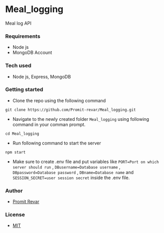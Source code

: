 # Meal_logging
Meal log API
### Requirements
- Node js
- MongoDB Account

### Tech used
- Node js, Express, MongoDB
### Getting started
- Clone the repo using the following command
```
git clone https://github.com/Promit-revar/Meal_logging.git
```
- Navigate to the newly created folder `Meal_logging` using following command in your comman prompt.
```
cd Meal_logging
```
- Run following command to start the server
```
npm start
```
- Make sure to create .env file and put variables like `PORT=Port on which server should run` , `DBusername=Database username` , `DBpassword=Database password` , `DBname=Database name`  and `SESSION_SECRET=user session secret` inside the .env file.
### Author
- [Promit Revar](https://promit-revar.github.io/Portfolio/)

### License
- [MIT](https://opensource.org/licenses/MIT)

